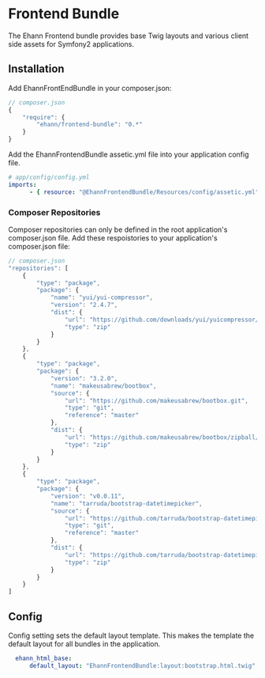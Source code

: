 # Frontend Bundle

The Ehann Frontend bundle provides base Twig layouts and various client side assets for Symfony2 applications.

## Installation

Add EhannFrontEndBundle in your composer.json:

```js
// composer.json
{
    "require": {
        "ehann/frontend-bundle": "0.*"
    }
}
```

Add the EhannFrontendBundle assetic.yml file into your application config file.

```yaml
# app/config/config.yml
imports:
      - { resource: "@EhannFrontendBundle/Resources/config/assetic.yml" }
```

### Composer Repositories

Composer repositories can only be defined in the root application's composer.json file. Add these respoistories to your application's composer.json file:

```js
// composer.json
"repositories": [
    {
        "type": "package",
        "package": {
            "name": "yui/yui-compressor",
            "version": "2.4.7",
            "dist": {
                "url": "https://github.com/downloads/yui/yuicompressor/yuicompressor-2.4.7.zip",
                "type": "zip"
            }
        }
    },
    {
        "type": "package",
        "package": {
            "version": "3.2.0",
            "name": "makeusabrew/bootbox",
            "source": {
                "url": "https://github.com/makeusabrew/bootbox.git",
                "type": "git",
                "reference": "master"
            },
            "dist": {
                "url": "https://github.com/makeusabrew/bootbox/zipball/master",
                "type": "zip"
            }
        }
    },
    {
        "type": "package",
        "package": {
            "version": "v0.0.11",
            "name": "tarruda/bootstrap-datetimepicker",
            "source": {
                "url": "https://github.com/tarruda/bootstrap-datetimepicker.git",
                "type": "git",
                "reference": "master"
            },
            "dist": {
                "url": "https://github.com/tarruda/bootstrap-datetimepicker/zipball/v0.0.11",
                "type": "zip"
            }
        }
    }
]
```

## Config

Config setting sets the default layout template. This makes the template the default layout for all bundles in the application.

```yaml
  ehann_html_base:
      default_layout: "EhannFrontendBundle:layout:bootstrap.html.twig"
```
